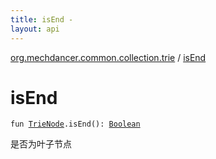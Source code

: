 ```yaml
---
title: isEnd - 
layout: api
---
```


<div class='api-docs-breadcrumbs'><a href="index.html">org.mechdancer.common.collection.trie</a> / <a href="./is-end.html">isEnd</a></div>

# isEnd

<div class="signature"><code><span class="keyword">fun </span><a href="-trie-node/index.html"><span class="identifier">TrieNode</span></a><span class="symbol">.</span><span class="identifier">isEnd</span><span class="symbol">(</span><span class="symbol">)</span><span class="symbol">: </span><a href="https://kotlinlang.org/api/latest/jvm/stdlib/kotlin/-boolean/index.html"><span class="identifier">Boolean</span></a></code></div>

是否为叶子节点

